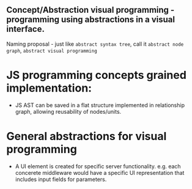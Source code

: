 ## Concept/Abstraction visual programming - programming using abstractions in a visual interface.
Naming proposal - just like `abstract syntax tree`, call it `abstract node graph`, `abstract visual programming`


# JS programming concepts grained implementation: 
- JS AST can be saved in a flat structure implemented in relationship graph, allowing reusability of nodes/units.
# General abstractions for visual programming
- A UI element is created for specific server functionality. e.g. each concerete middleware would have a specific UI representation that includes input fields for parameters.